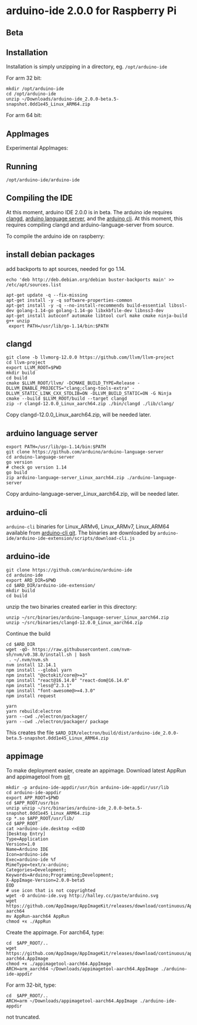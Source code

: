 # arduino-ide 2.0.0 for Raspberry Pi

## Beta

## Installation

Installation is simply unzipping in a directory, eg. ``/opt/arduino-ide``

For arm 32 bit:

```
mkdir /opt/arduino-ide
cd /opt/arduino-ide
unzip ~/Downloads/arduino-ide_2.0.0-beta.5-snapshot.0dd1e45_Linux_ARM64.zip
```

For arm 64 bit:

## AppImages

Experimental AppImages:



## Running

```
/opt/arduino-ide/arduino-ide
```


## Compiling the IDE

At this moment, arduino IDE 2.0.0 is in beta.
The arduino ide requires [clangd](https://github.com/llvm/llvm-project/tree/main/clang-tools-extra/clangd), [arduino language server](), and the [arduino cli](). 
At this moment, this requires compiling clangd and arduino-language-server from source.

 
To compile the arduino ide on raspberry:

## install debian packages

add backports to apt sources, needed for go 1.14.

```
echo 'deb http://deb.debian.org/debian buster-backports main' >> /etc/apt/sources.list

apt-get update -q --fix-missing
apt-get install -y -q software-properties-common
apt-get install -y -q --no-install-recommends build-essential libssl-dev golang-1.14-go golang-1.14-go libxkbfile-dev libnss3-dev
apt-get install autoconf automake libtool curl make cmake ninja-build g++ unzip
 export PATH=/usr/lib/go-1.14/bin:$PATH
```

## clangd

```
git clone -b llvmorg-12.0.0 https://github.com/llvm/llvm-project
cd llvm-project
export LLVM_ROOT=$PWD
mkdir build
cd build
cmake $LLVM_ROOT/llvm/ -DCMAKE_BUILD_TYPE=Release -DLLVM_ENABLE_PROJECTS="clang;clang-tools-extra" -DLLVM_STATIC_LINK_CXX_STDLIB=ON -DLLVM_BUILD_STATIC=ON -G Ninja
cmake --build $LLVM_ROOT/build --target clangd
zip -r clangd-12.0.0_Linux_aarch64.zip ./bin/clangd ./lib/clang/
```
Copy clangd-12.0.0_Linux_aarch64.zip, will be needed later.

## arduino language server

```
export PATH=/usr/lib/go-1.14/bin:$PATH
git clone https://github.com/arduino/arduino-language-server
cd arduino-language-server
go version
# check go version 1.14
go build
zip arduino-language-server_Linux_aarch64.zip ./arduino-language-server
```
Copy arduino-language-server_Linux_aarch64.zip, will be needed later.

## arduino-cli

``arduino-cli`` binaries for Linux_ARMv6, Linux_ARMv7, Linux_ARM64 available from [arduino-cli git](https://github.com/arduino/arduino-cli). The binaries are downloaded by ``arduino-ide/arduino-ide-extension/scripts/download-cli.js`` 

## arduino-ide

```
git clone https://github.com/arduino/arduino-ide
cd arduino-ide
export ARD_DIR=$PWD
cd $ARD_DIR/arduino-ide-extension/
mkdir build
cd build
```
unzip the two binaries created earlier in this directory:
```
unzip ~/src/binaries/arduino-language-server_Linux_aarch64.zip
unzip ~/src/binaries/clangd-12.0.0_Linux_aarch64.zip
```
Continue the build
```
cd $ARD_DIR
wget -qO- https://raw.githubusercontent.com/nvm-sh/nvm/v0.38.0/install.sh | bash
 . ~/.nvm/nvm.sh
nvm install 12.14.1
npm install --global yarn
npm install "@octokit/core@>=3"
npm install "react@16.14.0" "react-dom@16.14.0"
npm install "less@^2.3.1"
npm install "font-awesome@>=4.3.0"
npm install request

yarn
yarn rebuild:electron
yarn --cwd ./electron/packager/
yarn --cwd ./electron/packager/ package

```

This creates the file ``$ARD_DIR/electron/build/dist/arduino-ide_2.0.0-beta.5-snapshot.0dd1e45_Linux_ARM64.zip``

## appimage

To make deployment easier, create an appimage.
Download latest AppRun and appimagetool from [git](https://github.com/AppImage/AppImageKit/releases/tag/continuous)

```
mkdir -p arduino-ide-appdir/usr/bin arduino-ide-appdir/usr/lib
cd arduino-ide-appdir
export APP_ROOT=$PWD
cd $APP_ROOT/usr/bin
unzip unzip ~/src/binaries/arduino-ide_2.0.0-beta.5-snapshot.0dd1e45_Linux_ARM64.zip
cp *.so $APP_ROOT/usr/lib/
cd $APP_ROOT
cat >arduino-ide.desktop <<EOD
[Desktop Entry]
Type=Application
Version=1.0
Name=Arduino IDE
Icon=arduino-ide
Exec=arduino-ide %f
MimeType=text/x-arduino;
Categories=Development;
Keywords=Arduino;Programming;Development;
X-AppImage-Version=2.0.0-beta5
EOD
# use icon that is not copyrighted
wget -O arduino-ide.svg http://halley.cc/paste/arduino.svg 
wget https://github.com/AppImage/AppImageKit/releases/download/continuous/AppRun-aarch64
mv AppRun-aarch64 AppRun
chmod +x ./AppRun
```
Create the appimage. For aarch64, type:
```  
cd  $APP_ROOT/..
wget https://github.com/AppImage/AppImageKit/releases/download/continuous/appimagetool-aarch64.AppImage
chmod +x ./appimagetool-aarch64.AppImage
ARCH=arm_aarch64 ~/Downloads/appimagetool-aarch64.AppImage ./arduino-ide-appdir
```

For arm 32-bit, type:

```
cd  $APP_ROOT/..
ARCH=arm ~/Downloads/appimagetool-aarch64.AppImage ./arduino-ide-appdir
```

not truncated.
